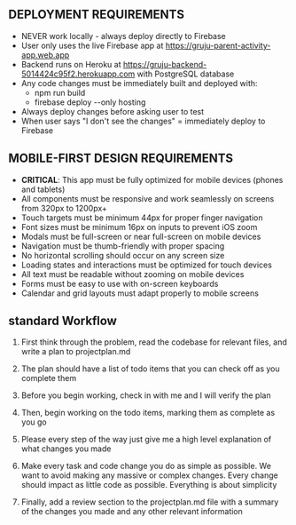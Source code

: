 ## DEPLOYMENT REQUIREMENTS
- NEVER work locally - always deploy directly to Firebase
- User only uses the live Firebase app at https://gruju-parent-activity-app.web.app
- Backend runs on Heroku at https://gruju-backend-5014424c95f2.herokuapp.com with PostgreSQL database
- Any code changes must be immediately built and deployed with:
  - npm run build
  - firebase deploy --only hosting
- Always deploy changes before asking user to test
- When user says "I don't see the changes" = immediately deploy to Firebase

## MOBILE-FIRST DESIGN REQUIREMENTS
- **CRITICAL**: This app must be fully optimized for mobile devices (phones and tablets)
- All components must be responsive and work seamlessly on screens from 320px to 1200px+
- Touch targets must be minimum 44px for proper finger navigation
- Font sizes must be minimum 16px on inputs to prevent iOS zoom
- Modals must be full-screen or near full-screen on mobile devices
- Navigation must be thumb-friendly with proper spacing
- No horizontal scrolling should occur on any screen size
- Loading states and interactions must be optimized for touch devices
- All text must be readable without zooming on mobile devices
- Forms must be easy to use with on-screen keyboards
- Calendar and grid layouts must adapt properly to mobile screens

## standard Workflow

1. First think through the problem, read the codebase for relevant files, and write a plan to projectplan.md

2. The plan should have a list of todo items that you can check off as you complete them

3. Before you begin working, check in with me and I will verify the plan

4. Then, begin working on the todo items, marking them as complete as you go

5. Please every step of the way just give me a high level explanation of what changes you made

6. Make every task and code change you do as simple as possible. We want to avoid making any massive or complex changes. Every change should impact as little code as possible. Everything is about simplicity

7. Finally, add a review section to the projectplan.md file with a summary of the changes you made and any other relevant information